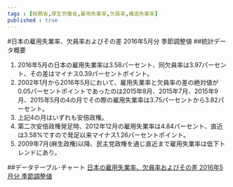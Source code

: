 ```yaml
--- 
tags : [総務省,厚生労働省,雇用失業率,欠員率,構造失業率] 
published : true
---
```

#日本の雇用失業率、欠員率およびその差 2016年5月分 季節調整値
##統計データ概要
1. 2016年5月の日本の雇用失業率は3.58パーセント、同欠員率は3.97パーセント、その差はマイナス0.39パーセントポイント。
1. 2002年1月から2016年5月において、雇用失業率と欠員率の差の絶対値が0.05パーセントポイントであったのは2015年8月、2015年7月、2015年9月、2015年5月の4の月でその際の雇用失業率は3.75パーセントから3.82パーセント。
1. 上記4の月はいずれも安倍政権。
1. 第二次安倍政権発足時、2012年12月の雇用失業率は4.84パーセント、直近は3.58%ですので発足以来マイナス1.26パーセントポイント。
1. 2009年7月(麻生政権)以降、民主党政権を通じ直近まで雇用失業率は低下トレンドにあり。
    
##データテーブル･チャート
[日本の雇用失業率、欠員率およびその差 2016年5月分 季節調整値](http://knowledgevault.saecanet.com/20160721-01-R-olive-multicharts.html)